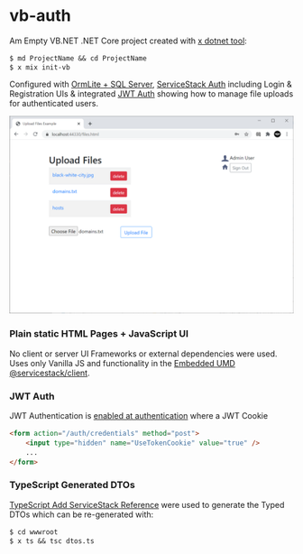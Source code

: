 # vb-auth

Am Empty VB.NET .NET Core project created with [x dotnet tool](https://docs.servicestack.net/dotnet-tool):

    $ md ProjectName && cd ProjectName
    $ x mix init-vb

Configured with [OrmLite + SQL Server](https://github.com/ServiceStack/ServiceStack.OrmLite), 
[ServiceStack Auth](https://docs.servicestack.net/authentication-and-authorization) including Login & Registration UIs
& integrated [JWT Auth](https://docs.servicestack.net/jwt-authprovider) showing how to manage file uploads for authenticated users.

![](https://raw.githubusercontent.com/NetCoreApps/vb-auth/master/screenshot.png)

### Plain static HTML Pages + JavaScript UI

No client or server UI Frameworks or external dependencies were used. Uses only Vanilla JS and functionality in the 
[Embedded UMD @servicestack/client](https://docs.servicestack.net/servicestack-client-umd).

### JWT Auth

JWT Authentication is [enabled at authentication](https://docs.servicestack.net/jwt-authprovider#switching-existing-sites-to-jwt) where
a JWT Cookie

```html
<form action="/auth/credentials" method="post">
    <input type="hidden" name="UseTokenCookie" value="true" />
    ...
</form>
```

### TypeScript Generated DTOs

[TypeScript Add ServiceStack Reference](https://docs.servicestack.net/typescript-add-servicestack-reference) were used to generate the 
Typed DTOs which can be re-generated with:

    $ cd wwwroot
    $ x ts && tsc dtos.ts
